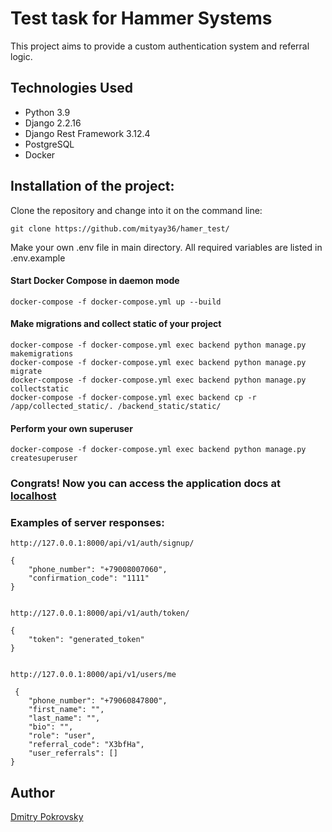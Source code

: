 # Test task for Hammer Systems 

This project aims to provide a custom authentication system and referral logic.
## Technologies Used

- Python 3.9
- Django 2.2.16
- Django Rest Framework 3.12.4
- PostgreSQL
- Docker

## Installation of the project:
Clone the repository and change into it on the command line:

	git clone https://github.com/mityay36/hamer_test/

Make your own .env file in main directory. All required variables are listed in .env.example

#### Start Docker Compose in daemon mode

    docker-compose -f docker-compose.yml up --build

#### Make migrations and collect static of your project
    docker-compose -f docker-compose.yml exec backend python manage.py makemigrations
    docker-compose -f docker-compose.yml exec backend python manage.py migrate
    docker-compose -f docker-compose.yml exec backend python manage.py collectstatic
    docker-compose -f docker-compose.yml exec backend cp -r /app/collected_static/. /backend_static/static/

#### Perform your own superuser
    docker-compose -f docker-compose.yml exec backend python manage.py createsuperuser

### Congrats! Now you can access the application docs at [localhost](http://localhost:8000/api/docs)

### Examples of server responses:
	http://127.0.0.1:8000/api/v1/auth/signup/

 	{
	    "phone_number": "+79008007060",
	    "confirmation_code": "1111"
	}


 	http://127.0.0.1:8000/api/v1/auth/token/

  	{
	    "token": "generated_token"
	}


	http://127.0.0.1:8000/api/v1/users/me

	 {
	    "phone_number": "+79060847800",
	    "first_name": "",
	    "last_name": "",
	    "bio": "",
	    "role": "user",
	    "referral_code": "X3bfHa",
	    "user_referrals": []
	}


## Author
[Dmitry Pokrovsky](https://github.com/mityay36)
